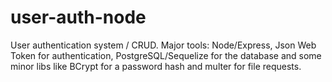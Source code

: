 # user-auth-node

User authentication system / CRUD.
Major tools: Node/Express, Json Web Token for authentication, PostgreSQL/Sequelize for the database and some minor libs like BCrypt for a password hash and multer for file requests.



